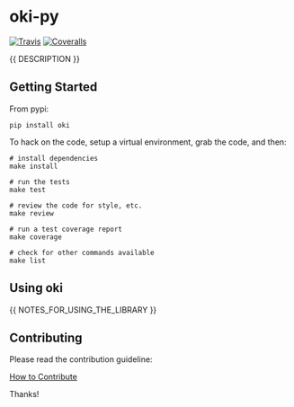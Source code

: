# oki-py

[![Travis](https://img.shields.io/travis/okfn/oki-py.svg)](https://travis-ci.org/okfn/oki-py)
[![Coveralls](http://img.shields.io/coveralls/okfn/oki-py.svg?branch=master)](https://coveralls.io/r/okfn/oki-py?branch=master)

{{ DESCRIPTION }}

## Getting Started

From pypi:

```
pip install oki
```

To hack on the code, setup a virtual environment, grab the code, and then:

```
# install dependencies
make install

# run the tests
make test

# review the code for style, etc.
make review

# run a test coverage report
make coverage

# check for other commands available
make list
```

## Using oki

{{ NOTES_FOR_USING_THE_LIBRARY }}

## Contributing

Please read the contribution guideline:

[How to Contribute](CONTRIBUTING.md)

Thanks!
